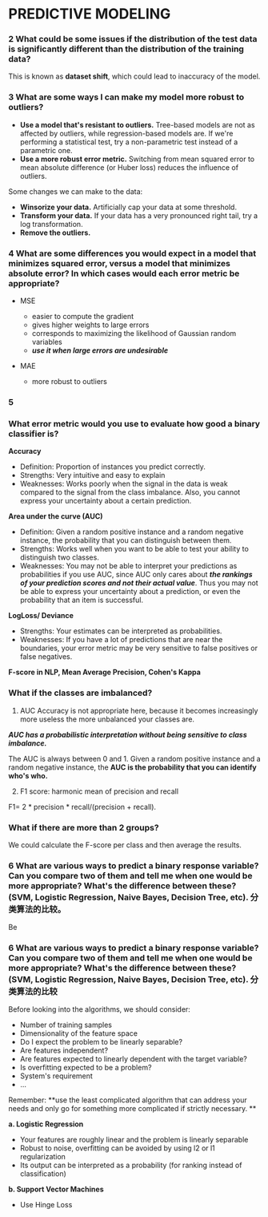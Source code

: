 # PREDICTIVE MODELING
### 2 What could be some issues if the distribution of the test data is significantly different than the distribution of the training data?
This is known as **dataset shift**, which could lead to inaccuracy of the model.

### 3 What are some ways I can make my model more robust to outliers?
- **Use a model that's resistant to outliers.** Tree-based models are not as affected by outliers, while regression-based models are. If we're performing a statistical test, try a non-parametric test instead of a parametric one.
- **Use a more robust error metric.** Switching from mean squared error to mean absolute difference (or Huber loss) reduces the influence of outliers.

Some changes we can make to the data:

- **Winsorize your data.** Artificially cap your data at some threshold.
- **Transform your data.** If your data has a very pronounced right tail, try a log transformation.
- **Remove the outliers.**

### 4 What are some differences you would expect in a model that minimizes squared error, versus a model that minimizes absolute error? In which cases would each error metric be appropriate?

- MSE
  - easier to compute the gradient
  - gives higher weights to large errors
  - corresponds to maximizing the likelihood of Gaussian random variables
  - ***use it when large errors are undesirable***

- MAE
  - more robust to outliers
  
### 5 
### What error metric would you use to evaluate how good a binary classifier is?
**Accuracy**
- Definition: Proportion of instances you predict correctly.
- Strengths: Very intuitive and easy to explain
- Weaknesses: Works poorly when the signal in the data is weak compared to the signal from the class imbalance. Also, you cannot express your uncertainty about a certain prediction.

**Area under the curve (AUC)**
- Definition: Given a random positive instance and a random negative instance, the probability that you can distinguish between them.
- Strengths: Works well when you want to be able to test your ability to distinguish two classes.
- Weaknesses: You may not be able to interpret your predictions as probabilities if you use AUC, since AUC only cares about ***the rankings of your prediction scores and not their actual value***. Thus you may not be able to express your uncertainty about a prediction, or even the probability that an item is successful.

**LogLoss/ Deviance**
- Strengths: Your estimates can be interpreted as probabilities.
- Weaknesses: If you have a lot of predictions that are near the boundaries, your error metric may be very sensitive to false positives or false negatives.

**F-score in NLP, Mean Average Precision, Cohen's Kappa**

### What if the classes are imbalanced?
1. AUC
Accuracy is not appropriate here, because it becomes increasingly more useless the more unbalanced your classes are.

***AUC has a probabilistic interpretation without being sensitive to class imbalance.***

The AUC is always between 0 and 1. Given a random positive instance and a random negative instance, the **AUC is the probability that you can identify who's who.**

2. F1 score: harmonic mean of precision and recall

F1= 2 * precision * recall/(precision + recall).

### What if there are more than 2 groups?
We could calculate the F-score per class and then average the results.

### 6 What are various ways to predict a binary response variable? Can you compare two of them and tell me when one would be more appropriate? What's the difference between these? (SVM, Logistic Regression, Naive Bayes, Decision Tree, etc). 分类算法的比较。
Be
### 6 What are various ways to predict a binary response variable? Can you compare two of them and tell me when one would be more appropriate? What's the difference between these? (SVM, Logistic Regression, Naive Bayes, Decision Tree, etc). 分类算法的比较
Before looking into the algorithms, we should consider:
- Number of training samples
- Dimensionality of the feature space
- Do I expect the problem to be linearly separable?
- Are features independent?
- Are features expected to linearly dependent with the target variable?
- Is overfitting expected to be a problem?
- System's requirement
- ...

Remember: **use the least complicated algorithm that can address your needs and only go for something more complicated if strictly necessary. **

**a. Logistic Regression**
- Your features are roughly linear and the problem is linearly separable
- Robust to noise, overfitting can be avoided by using l2 or l1 regularization
- Its output can be interpreted as a probability (for ranking instead of classification)

**b. Support Vector Machines**
- Use Hinge Loss
